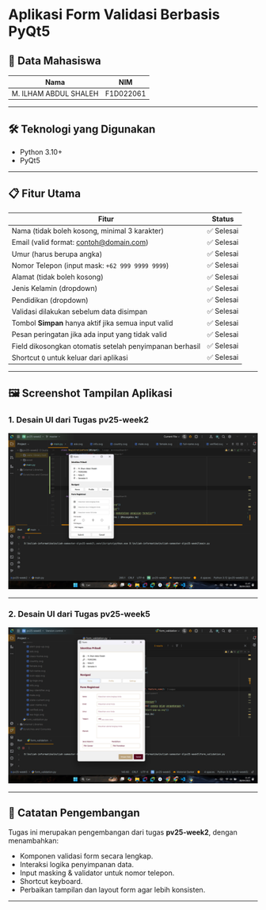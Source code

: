 # Aplikasi Form Validasi Berbasis PyQt5

## 👤 Data Mahasiswa

| Nama                  | NIM         |
|-----------------------|-------------|
| M. ILHAM ABDUL SHALEH | F1D022061   |

---

## 🛠️ Teknologi yang Digunakan

- Python 3.10+
- PyQt5

---


## 📋 Fitur Utama

| Fitur                                                                 | Status     |
|-----------------------------------------------------------------------|------------|
| Nama (tidak boleh kosong, minimal 3 karakter)                         | ✅ Selesai |
| Email (valid format: contoh@domain.com)                               | ✅ Selesai |
| Umur (harus berupa angka)                                             | ✅ Selesai |
| Nomor Telepon (input mask: `+62 999 9999 9999`)                       | ✅ Selesai |
| Alamat (tidak boleh kosong)                                           | ✅ Selesai |
| Jenis Kelamin (dropdown)                                              | ✅ Selesai |
| Pendidikan (dropdown)                                                 | ✅ Selesai |
| Validasi dilakukan sebelum data disimpan                              | ✅ Selesai |
| Tombol **Simpan** hanya aktif jika semua input valid                  | ✅ Selesai |
| Pesan peringatan jika ada input yang tidak valid                      | ✅ Selesai |
| Field dikosongkan otomatis setelah penyimpanan berhasil               | ✅ Selesai |
| Shortcut `Q` untuk keluar dari aplikasi                               | ✅ Selesai |


---

## 🖼️ Screenshot Tampilan Aplikasi

### 1. Desain UI dari Tugas pv25-week2

![Desain UI](asset/ss-1.png)

---

### 2. Desain UI dari Tugas pv25-week5

![Desian UI](asset/ss-2.png)

---

## 🧱 Catatan Pengembangan

Tugas ini merupakan pengembangan dari tugas **pv25-week2**, dengan menambahkan:
- Komponen validasi form secara lengkap.
- Interaksi logika penyimpanan data.
- Input masking & validator untuk nomor telepon.
- Shortcut keyboard.
- Perbaikan tampilan dan layout form agar lebih konsisten.

---



